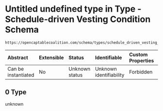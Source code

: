 # Untitled undefined type in Type - Schedule-driven Vesting Condition Schema

```txt
https://opencaptablecoalition.com/schema/types/schedule_driven_vesting_condition#/properties/dependent_vesting/items/anyOf/0
```



| Abstract            | Extensible | Status         | Identifiable            | Custom Properties | Additional Properties | Access Restrictions | Defined In                                                                                                                          |
| :------------------ | :--------- | :------------- | :---------------------- | :---------------- | :-------------------- | :------------------ | :---------------------------------------------------------------------------------------------------------------------------------- |
| Can be instantiated | No         | Unknown status | Unknown identifiability | Forbidden         | Allowed               | none                | [ScheduleDrivenVestingCondition.schema.json*](../../schema/types/ScheduleDrivenVestingCondition.schema.json "open original schema") |

## 0 Type

unknown
